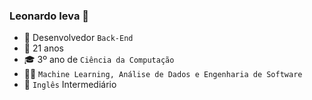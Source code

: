 ### Leonardo Ieva 👋

- 💾 Desenvolvedor `Back-End`
- 🥳 21 anos
- 🎓 3º ano de `Ciência da Computação`
- 👨‍💻 `Machine Learning, Análise de Dados e Engenharia de Software`
- 💬 `Inglês` Intermediário


